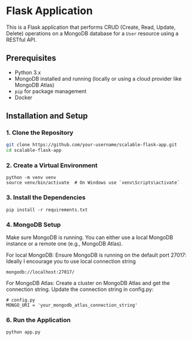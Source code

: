 # Flask Application

This is a Flask application that performs CRUD (Create, Read, Update, Delete) operations on a MongoDB database for a `User` resource using a RESTful API.

## Prerequisites

- Python 3.x
- MongoDB installed and running (locally or using a cloud provider like MongoDB Atlas)
- `pip` for package management
- Docker

## Installation and Setup

### 1. Clone the Repository

```bash
git clone https://github.com/your-username/scalable-flask-app.git
cd scalable-flask-app
```

### 2. Create a Virtual Environment

```
python -m venv venv
source venv/bin/activate  # On Windows use `venv\Scripts\activate`
```

### 3. Install the Dependencies

```
pip install -r requirements.txt
```

### 4. MongoDB Setup

Make sure MongoDB is running. You can either use a local MongoDB instance or a remote one (e.g., MongoDB Atlas).

For local MongoDB:
Ensure MongoDB is running on the default port 27017: 
Ideally I encourage you to use local connection string

```
mongodb://localhost:27017/
```

<!-- ```
mongod --dbpath /path/to/your/db
``` -->

For MongoDB Atlas:
Create a cluster on MongoDB Atlas and get the connection string. Update the connection string in config.py:

```
# config.py
MONGO_URI = 'your_mongodb_atlas_connection_string'
```

### 6. Run the Application

```
python app.py
```
